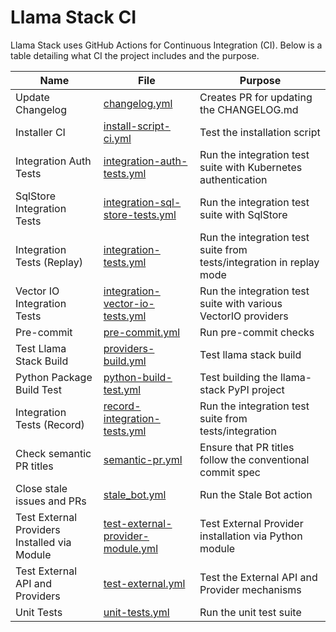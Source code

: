 # Llama Stack CI

Llama Stack uses GitHub Actions for Continuous Integration (CI). Below is a table detailing what CI the project includes and the purpose.

| Name | File | Purpose |
| ---- | ---- | ------- |
| Update Changelog | [changelog.yml](changelog.yml) | Creates PR for updating the CHANGELOG.md |
| Installer CI | [install-script-ci.yml](install-script-ci.yml) | Test the installation script |
| Integration Auth Tests | [integration-auth-tests.yml](integration-auth-tests.yml) | Run the integration test suite with Kubernetes authentication |
| SqlStore Integration Tests | [integration-sql-store-tests.yml](integration-sql-store-tests.yml) | Run the integration test suite with SqlStore |
| Integration Tests (Replay) | [integration-tests.yml](integration-tests.yml) | Run the integration test suite from tests/integration in replay mode |
| Vector IO Integration Tests | [integration-vector-io-tests.yml](integration-vector-io-tests.yml) | Run the integration test suite with various VectorIO providers |
| Pre-commit | [pre-commit.yml](pre-commit.yml) | Run pre-commit checks |
| Test Llama Stack Build | [providers-build.yml](providers-build.yml) | Test llama stack build |
| Python Package Build Test | [python-build-test.yml](python-build-test.yml) | Test building the llama-stack PyPI project |
| Integration Tests (Record) | [record-integration-tests.yml](record-integration-tests.yml) | Run the integration test suite from tests/integration |
| Check semantic PR titles | [semantic-pr.yml](semantic-pr.yml) | Ensure that PR titles follow the conventional commit spec |
| Close stale issues and PRs | [stale_bot.yml](stale_bot.yml) | Run the Stale Bot action |
| Test External Providers Installed via Module | [test-external-provider-module.yml](test-external-provider-module.yml) | Test External Provider installation via Python module |
| Test External API and Providers | [test-external.yml](test-external.yml) | Test the External API and Provider mechanisms |
| Unit Tests | [unit-tests.yml](unit-tests.yml) | Run the unit test suite |
